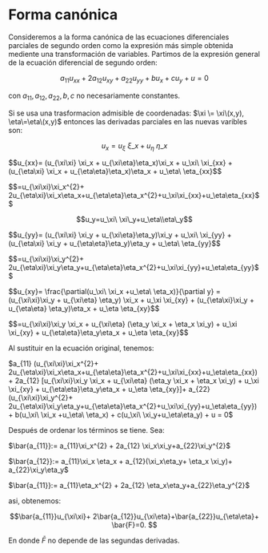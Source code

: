 # Forma canónica
Consideremos a la forma canónica de las ecuaciones diferenciales parciales de segundo orden como la expresión más simple obtenida mediente una transformación de variables.
Partimos de la expresión general de la ecuación diferencial de segundo orden:

$$a_{11} u_{xx} + 2a_{12} u_{xy} + a_{22} u_{yy} + bu_x + cu_y + u = 0$$

con $a_{11}, a_{12}, a_{22}, b, c$ no necesariamente constantes.

Si se usa una trasformacion admisible de coordenadas: $\xi \= \xi\(x,y),  \eta\=\eta\(x,y)$ entonces las derivadas parciales en las nuevas varibles son:

$$u_x=u_\xi\ \xi\_x +u_\eta\ \eta\_x$$

$$u_{xx}= (u_{\xi\\xi\} \xi\_x + u_{\xi\\eta\}\eta\_x)\xi\_x + u_\xi\ \xi\_{xx} + (u_{\eta\\xi\} \xi\_x + u_{\eta\\eta\}\eta\_x)\eta\_x + u_\eta\ \eta\_{xx}$$

$$=u_{\xi\\xi\}\xi\_x^{2}+ 2u_{\eta\\xi\}\xi\_x\eta\_x+u_{\eta\\eta\}\eta\_x^{2}+u_\xi\\xi\_{xx}+u_\eta\\eta\_{xx}$$

$$u_y=u_\xi\ \xi\_y+u_\eta\\eta\_y$$

$$u_{yy}= (u_{\xi\\xi\} \xi\_y + u_{\xi\\eta\}\eta\_y)\xi\_y + u_\xi\ \xi\_{yy} + (u_{\eta\\xi\} \xi\_y + u_{\eta\\eta\}\eta\_y)\eta\_y + u_\eta\ \eta\_{yy}$$

$$=u_{\xi\\xi\}\xi\_y^{2}+ 2u_{\eta\\xi\}\xi\_y\eta\_y+u_{\eta\\eta\}\eta\_x^{2}+u_\xi\\xi\_{yy}+u_\eta\\eta\_{yy}$$

$$u_{xy}= \frac{\partial(u_\xi\ \xi\_x +u_\eta\ \eta\_x)}{\partial y} = (u_{\xi\\xi\}\xi\_y + u_{\xi\\eta} \eta_y) \xi_x + u_\xi \xi_{xy} + (u_{\eta\xi}\xi_y + u_{\eta\eta} \eta_y)\eta_x + u_\eta \eta_{xy}$$

$$=u_{\xi\\xi\}\xi\_y \xi_x + u_{\xi\\eta} (\eta_y \xi_x + \eta_x \xi_y) + u_\xi \xi_{xy} + u_{\eta\eta}\eta_y\eta_x + u_\eta \eta_{xy}$$

Al sustituir en la ecuación original, tenemos:

$a_{11} (u_{\xi\\xi\}\xi\_x^{2}+ 2u_{\eta\\xi\}\xi\_x\eta\_x+u_{\eta\\eta\}\eta\_x^{2}+u_\xi\\xi\_{xx}+u_\eta\\eta\_{xx}) + 2a_{12} \[u_{\xi\\xi\}\xi\_y \xi_x + u_{\xi\\eta} (\eta_y \xi_x + \eta_x \xi_y) + u_\xi \xi_{xy} + u_{\eta\eta}\eta_y\eta_x + u_\eta \eta_{xy}\]+ a_{22} (u_{\xi\\xi\}\xi\_y^{2}+ 2u_{\eta\\xi\}\xi\_y\eta\_y+u_{\eta\\eta\}\eta\_x^{2}+u_\xi\\xi\_{yy}+u_\eta\\eta\_{yy}) + b(u_\xi\ \xi\_x +u_\eta\ \eta\_x) + c(u_\xi\ \xi\_y+u_\eta\\eta\_y) + u = 0$

Después de ordenar los términos se tiene. Sea:

$\bar{a_{11}}:= a_{11}\xi_x^{2} + 2a_{12} \xi_x\xi_y+a_{22}\xi_y^{2}$

$\bar{a_{12}}:= a_{11}\xi_x \eta_x + a_{12}(\xi_x\eta_y+ \eta_x \xi_y)+ a_{22}\xi_y\eta_y$

$\bar{a_{11}}:= a_{11}\eta_x^{2} + 2a_{12} \eta_x\eta_y+a_{22}\eta_y^{2}$

asi, obtenemos:

$$\bar{a_{11}}u_{\xi\xi}+ 2\bar{a_{12}}u_{\xi\eta}+\bar{a_{22}}u_{\eta\eta}+ \bar{F}=0. $$

En donde $\bar{F}$ no depende de las segundas derivadas.
